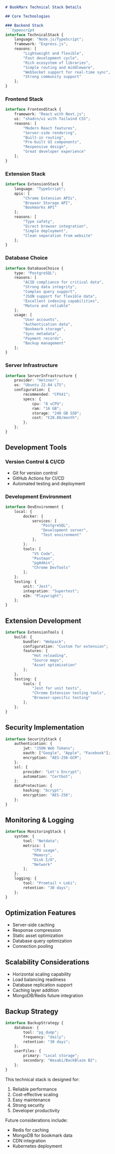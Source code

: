 ```markdown
# BookMarx Technical Stack Details

## Core Technologies

### Backend Stack
```typescript
interface TechnicalStack {
    language: "Node.js/TypeScript";
    framework: "Express.js";
    reasons: [
        "Lightweight and flexible",
        "Fast development cycle",
        "Rich ecosystem of libraries",
        "Simple routing and middleware",
        "WebSocket support for real-time sync",
        "Strong community support"
    ];
}
```

### Frontend Stack
```typescript
interface FrontendStack {
    framework: "React with Next.js";
    ui: "shadcn/ui with Tailwind CSS";
    reasons: [
        "Modern React features",
        "Server-side rendering",
        "Built-in routing",
        "Pre-built UI components",
        "Responsive design",
        "Great developer experience"
    ];
}
```

### Extension Stack
```typescript
interface ExtensionStack {
    language: "TypeScript";
    apis: [
        "Chrome Extension APIs",
        "Browser Storage API",
        "Bookmarks API"
    ];
    reasons: [
        "Type safety",
        "Direct browser integration",
        "Simple deployment",
        "Clean separation from website"
    ];
}
```

### Database Choice
```typescript
interface DatabaseChoice {
    type: "PostgreSQL";
    reasons: [
        "ACID compliance for critical data",
        "Strong data integrity",
        "Complex query support",
        "JSON support for flexible data",
        "Excellent indexing capabilities",
        "Mature and reliable"
    ];
    usage: [
        "User accounts",
        "Authentication data",
        "Bookmark storage",
        "Sync metadata",
        "Payment records",
        "Backup management"
    ];
}
```

### Server Infrastructure
```typescript
interface ServerInfrastructure {
    provider: "Hetzner";
    os: "Ubuntu 22.04 LTS";
    configuration: {
        recommended: "CPX41";
        specs: {
            cpu: "8 vCPU";
            ram: "16 GB";
            storage: "240 GB SSD";
            cost: "€28.88/month";
        };
    };
}
```

## Development Tools

### Version Control & CI/CD
- Git for version control
- GitHub Actions for CI/CD
- Automated testing and deployment

### Development Environment
```typescript
interface DevEnvironment {
    local: {
        docker: {
            services: [
                "PostgreSQL",
                "Development server",
                "Test environment"
            ];
        };
        tools: [
            "VS Code",
            "Postman",
            "pgAdmin",
            "Chrome DevTools"
        ];
    };
    testing: {
        unit: "Jest";
        integration: "Supertest";
        e2e: "Playwright";
    };
}
```

## Extension Development
```typescript
interface ExtensionTools {
    build: {
        bundler: "Webpack";
        configuration: "Custom for extension";
        features: [
            "Hot reloading",
            "Source maps",
            "Asset optimization"
        ];
    };
    testing: {
        tools: [
            "Jest for unit tests",
            "Chrome Extension testing tools",
            "Browser-specific testing"
        ];
    };
}
```

## Security Implementation
```typescript
interface SecurityStack {
    authentication: {
        jwt: "JSON Web Tokens";
        oauth: ["Google", "Apple", "Facebook"];
        encryption: "AES-256-GCM";
    };
    ssl: {
        provider: "Let's Encrypt";
        automation: "Certbot";
    };
    dataProtection: {
        hashing: "bcrypt";
        encryption: "AES-256";
    };
}
```

## Monitoring & Logging
```typescript
interface MonitoringStack {
    system: {
        tool: "Netdata";
        metrics: [
            "CPU usage",
            "Memory",
            "Disk I/O",
            "Network"
        ];
    };
    logging: {
        tool: "Promtail + Loki";
        retention: "30 days";
    };
}
```

## Optimization Features
- Server-side caching
- Response compression
- Static asset optimization
- Database query optimization
- Connection pooling

## Scalability Considerations
- Horizontal scaling capability
- Load balancing readiness
- Database replication support
- Caching layer addition
- MongoDB/Redis future integration

## Backup Strategy
```typescript
interface BackupStrategy {
    database: {
        tool: "pg_dump";
        frequency: "daily";
        retention: "30 days";
    };
    userFiles: {
        primary: "Local storage";
        secondary: "Wasabi/BackBlaze B2";
    };
}
```

This technical stack is designed for:
1. Reliable performance
2. Cost-effective scaling
3. Easy maintenance
4. Strong security
5. Developer productivity

Future considerations include:
- Redis for caching
- MongoDB for bookmark data
- CDN integration
- Kubernetes deployment
```